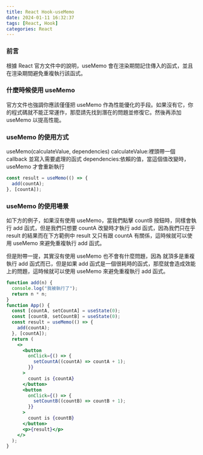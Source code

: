 ```yaml
---
title: React Hook-useMemo
date: 2024-01-11 16:32:37
tags: [React, Hook]
categories: React
---
```


### 前言

根據 React 官方文件中的說明，useMemo 會在渲染期間記住傳入的函式，並且在渲染期間避免重複執行該函式。

<!-- more -->

### 什麼時候使用 useMemo

官方文件也強調你應該僅僅把 useMemo 作為性能優化的手段。如果沒有它，你的程式碼就不能正常運作，那麼請先找到潛在的問題並修復它。然後再添加 useMemo 以提高性能。

### useMemo 的使用方式

useMemo(calculateValue, dependencies)
calculateValue:裡頭帶一個 callback 並寫入需要處理的函式
dependencies:依賴的值，當這個值改變時，useMemo 才會重新執行

```jsx
const result = useMemo(() => {
  add(countA);
}, [countA]);
```

### useMemo 的使用場景

如下方的例子，如果沒有使用 useMemo，當我們點擊 countB 按鈕時，同樣會執行 add 函式，但是我們只想要 countA 改變時才執行 add 函式，因為我們只在乎 result 的結果而在下方範例中 result 又只有跟 countA 有關係，這時候就可以使用 useMemo 來避免重複執行 add 函式。

但是附帶一提，其實沒有使用 useMemo 也不會有什麼問題，因為 就頂多是重複執行 add 函式而已，但是如果 add 函式是一個很耗時的函式，那麼就會造成效能上的問題，這時候就可以使用 useMemo 來避免重複執行 add 函式。

```jsx
function add(n) {
  console.log("我被執行了");
  return n * n;
}
function App() {
  const [countA, setCountA] = useState(0);
  const [countB, setCountB] = useState(0);
  const result = useMemo(() => {
    add(countA);
  }, [countA]);
  return (
    <>
      <button
        onClick={() => {
          setCountA((countA) => countA + 1);
        }}
      >
        count is {countA}
      </button>
      <button
        onClick={() => {
          setCountB((countB) => countB + 1);
        }}
      >
        count is {countB}
      </button>
      <p>{result}</p>
    </>
  );
}
```
